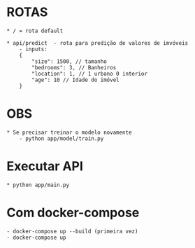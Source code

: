 # ROTAS
    * / = rota default

    * api/predict  - rota para predição de valores de imvóveis
        - inputs:
        {
            "size": 1500, // tamanho
            "bedrooms": 3, // Banheiros
            "location": 1, // 1 urbano 0 interior
            "age": 10 // Idade do imóvel
        }

# OBS
    * Se precisar treinar o modelo novamente
        - python app/model/train.py

# Executar API
    * python app/main.py

# Com docker-compose 
    - docker-compose up --build (primeira vez)
    - docker-compose up